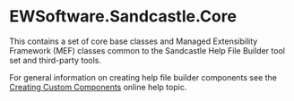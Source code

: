 # EWSoftware.Sandcastle.Core

This contains a set of core base classes and Managed Extensibility Framework (MEF) classes common to the
Sandcastle Help File Builder tool set and third-party tools.

For general information on creating help file builder components see the
[Creating Custom Components](https://ewsoftware.github.io/SHFB/html/c8258d52-6664-4e96-86cd-6f75a854a69c.htm)
online help topic.
